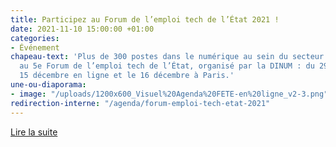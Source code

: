 ```yaml
---
title: Participez au Forum de l’emploi tech de l’État 2021 !
date: 2021-11-10 15:00:00 +01:00
categories:
- Événement
chapeau-text: 'Plus de 300 postes dans le numérique au sein du secteur public à retrouver
  au 5e Forum de l’emploi tech de l’État, organisé par la DINUM : du 29 novembre au
  15 décembre en ligne et le 16 décembre à Paris.'
une-ou-diaporama:
- image: "/uploads/1200x600_Visuel%20Agenda%20FETE-en%20ligne_v2-3.png"
redirection-interne: "/agenda/forum-emploi-tech-etat-2021"
---
```


<div class="lien-important"><p><a href="/agenda/forum-emploi-tech-etat-2021"  title="Lire la suite">Lire la suite</a></p></div>